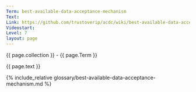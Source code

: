 ```yaml
---
Term: best-available-data-acceptance-mechanism
Text: 
Link: https://github.com/trustoverip/acdc/wiki/best-available-data-acceptance-mechanism.md
Videostart: 
Level: 7
layout: page
---
```


{{ page.collection }} - {{ page.Term }}

   {{ page.text }}

{% include_relative glossary/best-available-data-acceptance-mechanism.md %}
